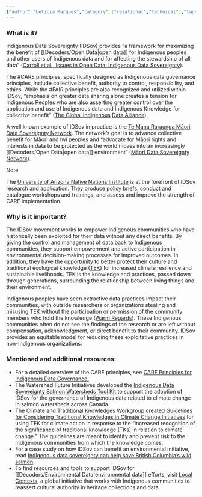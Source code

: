 ```yaml
---
{"author":"Leticia Marques","category":["relational","technical"],"tags":["CARE","#FAIR","Māori","#researchpractices","#stewardship","extractivism","#Canada","#knowledge","Indigenousdata"],"dg-publish":true,"permalink":"/decoders/indigenous-data-sovereignty/","dgPassFrontmatter":true}
---
```


### **What is it?**

Indigenous Data Sovereignty (IDSov) provides “a framework for maximizing the benefit of [[Decoders/Open Data\|open data]] for Indigenous peoples and other users of Indigenous data and for affecting the stewardship of all data” ([Carroll et al., Issues in Open Data: Indigenous Data Sovereignty](https://nnigovernance.arizona.edu/issues-open-data-indigenous-data-sovereignty?_gl=1*mec3tn*_gcl_au*MTg3NDgwMDU4My4xNzM3NTc0MTcx*_ga*MjAwOTY0OTA3LjE3Mzc1NzQxNzI.*_ga_7PV3540XS3*MTczODY5NjQ2My41LjAuMTczODY5NzQwNi4wLjAuMTMxMDM5Mjk5NQ..)). 

The #CARE principles, specifically designed as Indigenous data governance principles, include collective benefit, authority to control, responsibility, and ethics. While the #FAIR principles are also recognized and utilized within IDSov, “emphasis on greater data sharing alone creates a tension for Indigenous Peoples who are also asserting greater control over the application and use of Indigenous data and Indigenous Knowledge for collective benefit” ([The Global Indigenous](https://static1.squarespace.com/static/5d3799de845604000199cd24/t/6397b363b502ff481fce6baf/1670886246948/CARE%2BPrinciples_One%2BPagers%2BFINAL_Oct_17_2019.pdf) [Data Alliance](https://static1.squarespace.com/static/5d3799de845604000199cd24/t/6397b363b502ff481fce6baf/1670886246948/CARE%2BPrinciples_One%2BPagers%2BFINAL_Oct_17_2019.pdf)). 

A well known example of IDSov in practice is the [Te Mana Raraunga Māori Data Sovereignty Network](https://www.temanararaunga.maori.nz/). The network’s goal is to advance collective benefit for Māori and Iwi peoples and “advocate for Māori rights and interests in data to be protected as the world moves into an increasingly [[Decoders/Open Data\|open data]] environment” ([Māori Data Sovereignty Network](https://www.temanararaunga.maori.nz/)). 

> [!NOTE]
> The [University of Arizona Native Nations Institute](https://nni.arizona.edu/our-work/research-policy-analysis/indigenous-data-sovereignty-governance) is at the forefront of IDSov research and application. They produce policy briefs, conduct and catalogue workshops and trainings, and assess and improve the strength of CARE implementation. 

  

### **Why is it important?**

The IDSov movement works to empower Indigenous communities who have historically been exploited for their data without any direct benefits. By giving the control and management of data back to Indigenous communities, they support empowerment and active participation in environmental decision-making processes for improved outcomes. In addition, they have the opportunity to better protect their culture and traditional ecological knowledge ([TEK](https://www.bia.gov/service/fuels-management/traditional-knowledge#:~:text=Traditional%20ecological%20knowledge%20\(TEK\)%20is,and%20forecast%20future%20forest%20implications.)) for increased climate resilience and sustainable livelihoods. TEK is the knowledge and practices, passed down through generations, surrounding the relationship between living things and their environment. 

Indigenous peoples have seen extractive data practices impact their communities, with outside researchers or organizations stealing and misusing TEK without the participation or permission of the community members who hold the knowledge ([Warm Regards](https://ourwarmregards.medium.com/indigenous-climate-knowledges-and-data-sovereignty-4fc756b9476e)). These Indigenous communities often do not see the findings of the research or are left without compensation, acknowledgment, or direct benefit to their community. IDSov provides an equitable model for reducing these exploitative practices in non-Indigenous organizations. 

  

### **Mentioned and additional resources:**

- For a detailed overview of the CARE principles, see [CARE Principles for Indigenous Data Governance.](https://static1.squarespace.com/static/5d3799de845604000199cd24/t/6397b363b502ff481fce6baf/1670886246948/CARE%2BPrinciples_One%2BPagers%2BFINAL_Oct_17_2019.pdf)
- The Watershed Future Initiatives developed the [Indigenous Data Sovereignty Salmon Watersheds Tool Kit](https://www.watershedfuturesinitiative.com/_files/ugd/54efec_23457de908604ab7bf0bdd0454384a59.pdf) to support the adoption of IDSov for the governance of Indigenous data related to climate change in salmon watersheds across Canada.
- The Climate and Traditional Knowledges Workgroup created [Guidelines for Considering Traditional Knowledges in Climate Change Initiatives](https://climatetkw.wordpress.com/guidelines/) for using TEK for climate action in response to the “increased recognition of the significance of traditional knowledge (TKs) in relation to climate change.” The guidelines are meant to identify and prevent risk to the Indigenous communities from which the knowledge comes.
- For a case study on how IDSov can benefit an environmental initiative, read [Indigenous data sovereignty can help save British Columbia’s wild salmon](https://theconversation.com/indigenous-data-sovereignty-can-help-save-british-columbias-wild-salmon-229564#:~:text=Republish%20our%20articles%20for%20free,under%20a%20Creative%20Commons%20license.&text=Non%2DIndigenous%20scientists%20increasingly%20realize,for%20successful%20collaborations%20and%20conservation). 
- To find resources and tools to support IDSov for [[Decoders/Environmental Data\|environmental data]] efforts, visit [Local Contexts](https://localcontexts.org/), a global initiative that works with Indigenous communities to reassert cultural authority in heritage collections and data.
